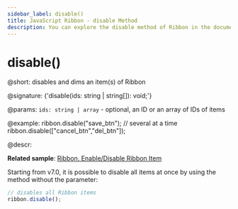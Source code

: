 ```yaml
---
sidebar_label: disable()
title: JavaScript Ribbon - disable Method 
description: You can explore the disable method of Ribbon in the documentation of the DHTMLX JavaScript UI library. Browse developer guides and API reference, try out code examples and live demos, and download a free 30-day evaluation version of DHTMLX Suite 7.
---
```


# disable()

@short: disables and dims an item(s) of Ribbon

@signature: {'disable(ids: string | string[]): void;'}

@params:
`ids: string | array` - optional, an ID or an array of IDs of items

@example:
ribbon.disable("save_btn");
// several at a time
ribbon.disable(["cancel_btn","del_btn"]);

@descr:

**Related sample**: [Ribbon. Enable/Disable Ribbon Item](https://snippet.dhtmlx.com/l3f8pq2g)

Starting from v7.0, it is possible to disable all items at once by using the method without the parameter:

~~~js
// disables all Ribbon items
ribbon.disable();
~~~

[comment]: # (@related: ribbon/operating_ribbon.md#disabling-and-enabling-controls)
